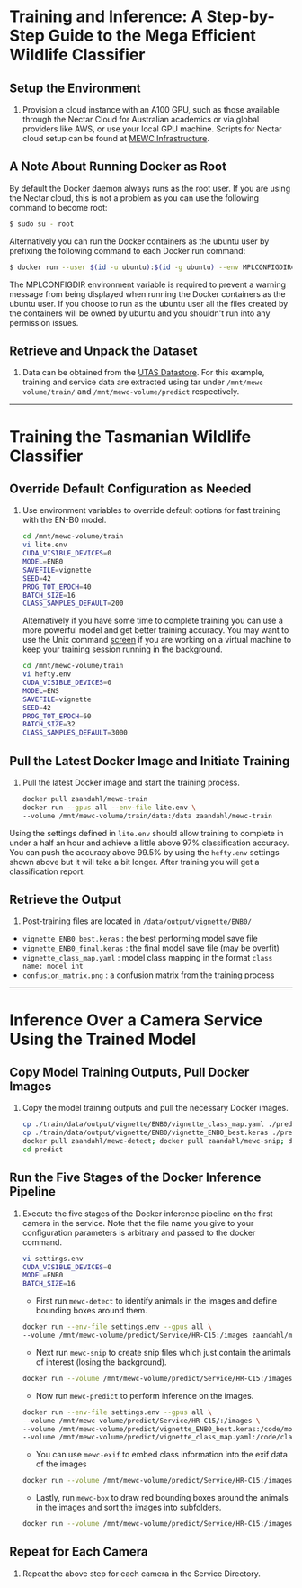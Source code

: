# Training and Inference: A Step-by-Step Guide to the Mega Efficient Wildlife Classifier

## Setup the Environment

1. Provision a cloud instance with an A100 GPU, such as those available through the Nectar Cloud for Australian academics or via global providers like AWS, or use your local GPU machine. Scripts for Nectar cloud setup can be found at [MEWC Infrastructure](https://github.com/zaandahl/mewc-infrastructure).

## A Note About Running Docker as Root
By default the Docker daemon always runs as the root user. If you are using the Nectar cloud, this is not a problem as you can use the following command to become root:

```bash
$ sudo su - root
```

Alternatively you can run the Docker containers as the ubuntu user by prefixing the following command to each Docker run command:

```bash
$ docker run --user $(id -u ubuntu):$(id -g ubuntu) --env MPLCONFIGDIR=/tmp/matplotlib
```

The MPLCONFIGDIR environment variable is required to prevent a warning message from being displayed when running the Docker containers as the ubuntu user. If you choose to run as the ubuntu user all the files created by the containers will be owned by ubuntu and you shouldn't run into any permission issues.

## Retrieve and Unpack the Dataset

1. Data can be obtained from the [UTAS Datastore](https://rdp.utas.edu.au/metadata/3a2d9dcf-f8fa-4514-aab0-b9d36f5a1983). For this example, training and service data are extracted using tar under `/mnt/mewc-volume/train/` and `/mnt/mewc-volume/predict` respectively.

---

# Training the Tasmanian Wildlife Classifier

## Override Default Configuration as Needed

1. Use environment variables to override default options for fast training with the EN-B0 model.

   ```bash
   cd /mnt/mewc-volume/train
   vi lite.env
   CUDA_VISIBLE_DEVICES=0
   MODEL=ENB0
   SAVEFILE=vignette
   SEED=42
   PROG_TOT_EPOCH=40
   BATCH_SIZE=16
   CLASS_SAMPLES_DEFAULT=200
   ```

   Alternatively if you have some time to complete training you can use a more powerful model and get better training accuracy. You may want to use the Unix command [screen](https://en.wikipedia.org/wiki/GNU_Screen) if you are working on a virtual machine to keep your training session running in the background. 

   ```bash
   cd /mnt/mewc-volume/train
   vi hefty.env
   CUDA_VISIBLE_DEVICES=0
   MODEL=ENS
   SAVEFILE=vignette
   SEED=42
   PROG_TOT_EPOCH=60
   BATCH_SIZE=32
   CLASS_SAMPLES_DEFAULT=3000
   ``` 

## Pull the Latest Docker Image and Initiate Training

1. Pull the latest Docker image and start the training process.

   ```bash
   docker pull zaandahl/mewc-train
   docker run --gpus all --env-file lite.env \
   --volume /mnt/mewc-volume/train/data:/data zaandahl/mewc-train
   ```

Using the settings defined in `lite.env` should allow training to complete in under a half an hour and achieve a little above 97% classification accuracy. You can push the accuracy above 99.5% by using the `hefty.env` settings shown above but it will take a bit longer. After training you will get a classification report. 

## Retrieve the Output

1. Post-training files are located in `/data/output/vignette/ENB0/` 

 - `vignette_ENB0_best.keras` : the best performing model save file
 - `vignette_ENB0_final.keras` : the final model save file (may be overfit)
 - `vignette_class_map.yaml` : model class mapping in the format `class name: model int`
 - `confusion_matrix.png` : a confusion matrix from the training process

---

# Inference Over a Camera Service Using the Trained Model

## Copy Model Training Outputs, Pull Docker Images

1. Copy the model training outputs and pull the necessary Docker images.

   ```bash
   cp ./train/data/output/vignette/ENB0/vignette_class_map.yaml ./predict/
   cp ./train/data/output/vignette/ENB0/vignette_ENB0_best.keras ./predict/
   docker pull zaandahl/mewc-detect; docker pull zaandahl/mewc-snip; docker pull zaandahl/mewc-predict; docker pull zaandahl/mewc-exif; docker pull zaandahl/mewc-box
   cd predict
   ```

## Run the Five Stages of the Docker Inference Pipeline

1. Execute the five stages of the Docker inference pipeline on the first camera in the service. Note that the file name you give to your configuration parameters is arbitrary and passed to the docker command.

   ```bash
   vi settings.env
   CUDA_VISIBLE_DEVICES=0
   MODEL=ENB0
   BATCH_SIZE=16
   ```

   - First run `mewc-detect` to identify animals in the images and define bounding boxes around them.

   ```bash
   docker run --env-file settings.env --gpus all \
   --volume /mnt/mewc-volume/predict/Service/HR-C15:/images zaandahl/mewc-detect
   ```

   - Next run `mewc-snip` to create snip files which just contain the animals of interest (losing the background).

   ```bash
   docker run --volume /mnt/mewc-volume/predict/Service/HR-C15:/images zaandahl/mewc-snip
   ```

   - Now run `mewc-predict` to perform inference on the images.

   ```bash
   docker run --env-file settings.env --gpus all \
   --volume /mnt/mewc-volume/predict/Service/HR-C15/:/images \
   --volume /mnt/mewc-volume/predict/vignette_ENB0_best.keras:/code/model.keras \
   --volume /mnt/mewc-volume/predict/vignette_class_map.yaml:/code/class_map.yaml zaandahl/mewc-predict
   ```

   - You can use `mewc-exif` to embed class information into the exif data of the images

   ```bash
   docker run --volume /mnt/mewc-volume/predict/Service/HR-C15:/images zaandahl/mewc-exif
   ```

   - Lastly, run `mewc-box` to draw red bounding boxes around the animals in the images and sort the images into subfolders.

   ```bash
   docker run --volume /mnt/mewc-volume/predict/Service/HR-C15:/images zaandahl/mewc-box
   ```

## Repeat for Each Camera

1. Repeat the above step for each camera in the Service Directory.
